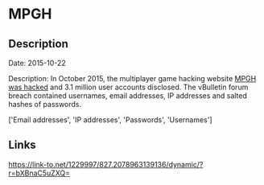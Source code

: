 # MPGH

## Description

Date: 2015-10-22

Description:
In October 2015, the multiplayer game hacking website <a href="http://www.mpgh.net">MPGH was hacked</a> and 3.1 million user accounts disclosed. The vBulletin forum breach contained usernames, email addresses, IP addresses and salted hashes of passwords.


['Email addresses', 'IP addresses', 'Passwords', 'Usernames']

## Links

https://link-to.net/1229997/827.2078963139136/dynamic/?r=bXBnaC5uZXQ=